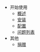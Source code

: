 * 开始使用
    * [概述](/)
    * [安装](install.md)
    * [配置](setting.md)
    * [问题列表](troubleshooting.md)
* 其他
    * [捐赠](donate.md)